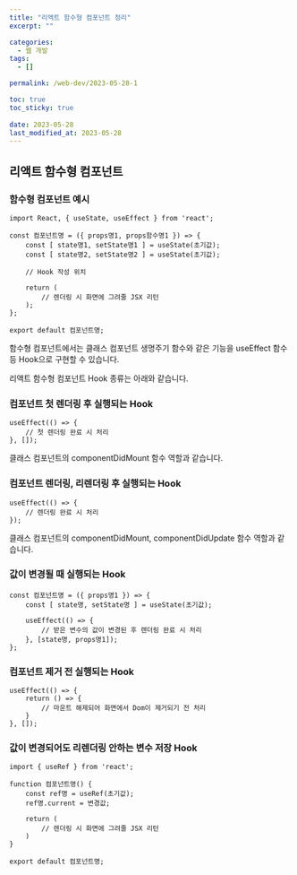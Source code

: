 ```yaml
---
title: "리액트 함수형 컴포넌트 정리"
excerpt: ""

categories:
  - 웹 개발
tags:
  - []

permalink: /web-dev/2023-05-28-1

toc: true
toc_sticky: true
 
date: 2023-05-28
last_modified_at: 2023-05-28
---
```


## 리액트 함수형 컴포넌트

### 함수형 컴포넌트 예시
```
import React, { useState, useEffect } from 'react';

const 컴포넌트명 = ({ props명1, props함수명1 }) => {
    const [ state명1, setState명1 ] = useState(초기값);
    const [ state명2, setState명2 ] = useState(초기값);
    
    // Hook 작성 위치

    return (
        // 렌더링 시 화면에 그려줄 JSX 리턴
    );
};

export default 컴포넌트명;
```
함수형 컴포넌트에서는 클래스 컴포넌트 생명주기 함수와 같은 기능을 useEffect 함수 등 Hook으로 구현할 수 있습니다.

리액트 함수형 컴포넌트 Hook 종류는 아래와 같습니다.

### 컴포넌트 첫 렌더링 후 실행되는 Hook
```
useEffect(() => {
    // 첫 렌더링 완료 시 처리
}, []);
```
클래스 컴포넌트의 componentDidMount 함수 역할과 같습니다.

### 컴포넌트 렌더링, 리렌더링 후 실행되는 Hook
```
useEffect(() => {
    // 렌더링 완료 시 처리
});
```
클래스 컴포넌트의 componentDidMount, componentDidUpdate 함수 역할과 같습니다.

### 값이 변경될 때 실행되는 Hook
```
const 컴포넌트명 = ({ props명1 }) => {
    const [ state명, setState명 ] = useState(초기값);
    
    useEffect(() => {
        // 받은 변수의 값이 변경된 후 렌더링 완료 시 처리
    }, [state명, props명1]);
};
```

### 컴포넌트 제거 전 실행되는 Hook
```
useEffect(() => {
    return () => {
        // 마운트 해제되어 화면에서 Dom이 제거되기 전 처리
    }
}, []);
```

### 값이 변경되어도 리렌더링 안하는 변수 저장 Hook
```
import { useRef } from 'react';

function 컴포넌트명() {
    const ref명 = useRef(초기값);
    ref명.current = 변경값;
    
    return (
        // 렌더링 시 화면에 그려줄 JSX 리턴
    )
}

export default 컴포넌트명;
```